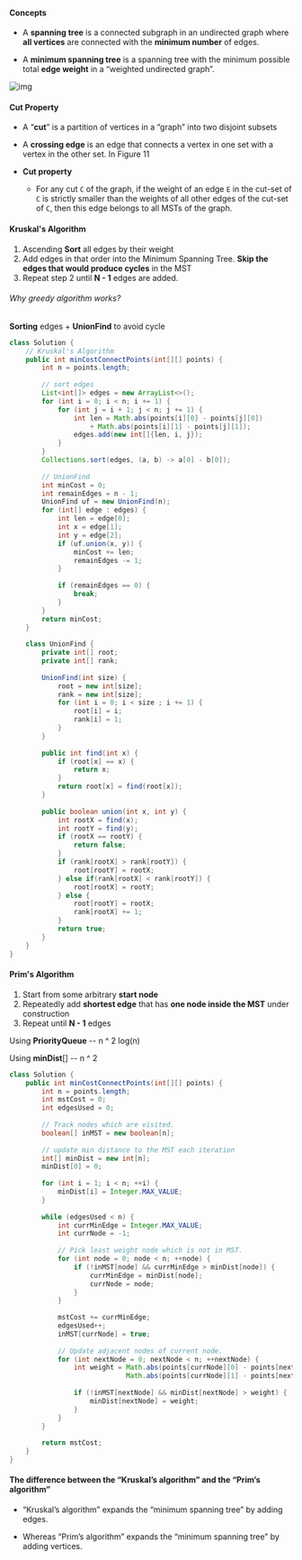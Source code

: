#### Concepts

* A **spanning tree** is a connected subgraph in an undirected graph where **all vertices** are connected with the **minimum number** of edges.

* A **minimum spanning tree** is a spanning tree with the minimum possible total **edge weight** in a “weighted undirected graph”.

![img](https://leetcode.com/explore/learn/card/Figures/Graph_Explore/Minimum_Spanning_Tree.png)

#### Cut Property

* A “**cut**” is a partition of vertices in a “graph” into two disjoint subsets
* A **crossing edge** is an edge that connects a vertex in one set with a vertex in the other set. In Figure 11

* **Cut property**
  * For any cut `C` of the graph, if the weight of an edge `E` in the cut-set of `C` is strictly smaller than the weights of all other edges of the cut-set of `C`, then this edge belongs to all MSTs of the graph.



#### Kruskal's Algorithm

1. Ascending **Sort** all edges by their weight
2. Add edges in that order into the Minimum Spanning Tree. **Skip the edges that would produce cycles** in the MST
3. Repeat step 2 until **N - 1** edges are added.

###### Why greedy algorithm works?



**Sorting** edges + **UnionFind** to avoid cycle

```java
class Solution {
    // Kruskal's Algorithm
    public int minCostConnectPoints(int[][] points) {
        int n = points.length;
        
        // sort edges
        List<int[]> edges = new ArrayList<>();
        for (int i = 0; i < n; i += 1) {
            for (int j = i + 1; j < n; j += 1) {
                int len = Math.abs(points[i][0] - points[j][0]) 
                    + Math.abs(points[i][1] - points[j][1]);
                edges.add(new int[]{len, i, j});
            }
        }
        Collections.sort(edges, (a, b) -> a[0] - b[0]);
        
        // UnionFind
        int minCost = 0;
        int remainEdges = n - 1;
        UnionFind uf = new UnionFind(n);
        for (int[] edge : edges) {
            int len = edge[0];
            int x = edge[1];
            int y = edge[2];
            if (uf.union(x, y)) {
                minCost += len;
                remainEdges -= 1;
            }
            
            if (remainEdges == 0) {
                break;
            }
        }
        return minCost;
    }
    
    class UnionFind {
        private int[] root;
        private int[] rank;
        
        UnionFind(int size) {
            root = new int[size];
            rank = new int[size];
            for (int i = 0; i < size ; i += 1) {
                root[i] = i;
                rank[i] = 1;
            }
        }
        
        public int find(int x) {
            if (root[x] == x) {
                return x;
            }
            return root[x] = find(root[x]);
        }
        
        public boolean union(int x, int y) {
            int rootX = find(x);
            int rootY = find(y);
            if (rootX == rootY) {
                return false;
            }
            if (rank[rootX] > rank[rootY]) {
                root[rootY] = rootX;
            } else if(rank[rootX] < rank[rootY]) {
                root[rootX] = rootY;
            } else {
                root[rootY] = rootX;
                rank[rootX] += 1;
            }
            return true;
        }
    }
}
```

#### Prim's Algorithm

1. Start from some arbitrary **start node**
2. Repeatedly add **shortest edge** that has **one node inside the MST** under construction
3. Repeat until **N - 1** edges



Using **PriorityQueue** -- n ^ 2 log(n)

Using **minDist**[] -- n ^ 2



```java
class Solution {
    public int minCostConnectPoints(int[][] points) {
        int n = points.length;
        int mstCost = 0;
        int edgesUsed = 0;
        
        // Track nodes which are visited.
        boolean[] inMST = new boolean[n];
        
      	// update min distance to the MST each iteration
        int[] minDist = new int[n];
        minDist[0] = 0;
        
        for (int i = 1; i < n; ++i) {
            minDist[i] = Integer.MAX_VALUE;
        }
        
        while (edgesUsed < n) {
            int currMinEdge = Integer.MAX_VALUE;
            int currNode = -1;
            
            // Pick least weight node which is not in MST.
            for (int node = 0; node < n; ++node) {
                if (!inMST[node] && currMinEdge > minDist[node]) {
                    currMinEdge = minDist[node];
                    currNode = node;
                }
            }
            
            mstCost += currMinEdge;
            edgesUsed++;
            inMST[currNode] = true;
            
            // Update adjacent nodes of current node.
            for (int nextNode = 0; nextNode < n; ++nextNode) {
                int weight = Math.abs(points[currNode][0] - points[nextNode][0]) + 
                             Math.abs(points[currNode][1] - points[nextNode][1]);
                
                if (!inMST[nextNode] && minDist[nextNode] > weight) {
                    minDist[nextNode] = weight;
                }
            }
        }
        
        return mstCost;
    }
}
```





#### The difference between the “Kruskal’s algorithm” and the “Prim’s algorithm”

* “Kruskal’s algorithm” expands the “minimum spanning tree” by adding edges. 

* Whereas “Prim’s algorithm” expands the “minimum spanning tree” by adding vertices.